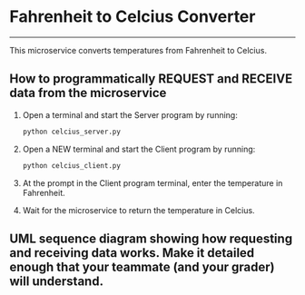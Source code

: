 # Fahrenheit to Celcius Converter
---

This microservice converts temperatures from Fahrenheit to Celcius.

## How to programmatically REQUEST and RECEIVE data from the microservice

1. Open a terminal and start the Server program by running:

    ```sh
    python celcius_server.py
    ```

2. Open a NEW terminal and start the Client program by running:

    ```sh
    python celcius_client.py
    ```

3. At the prompt in the Client program terminal, enter the temperature in Fahrenheit.

4. Wait for the microservice to return the temperature in Celcius.

## UML sequence diagram showing how requesting and receiving data works. Make it detailed enough that your teammate (and your grader) will understand.